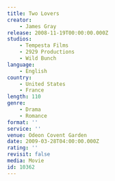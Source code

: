 ```yaml
---
title: Two Lovers
creator:
    - James Gray
release: 2008-11-19T00:00:00.000Z
studios:
    - Tempesta Films
    - 2929 Productions
    - Wild Bunch
language:
    - English
country:
    - United States
    - France
length: 110
genre:
    - Drama
    - Romance
format: ''
service: ''
venue: Odeon Covent Garden
date: 2009-03-28T04:00:00.000Z
rating: ''
revisit: false
media: Movie
id: 10362
---
```



